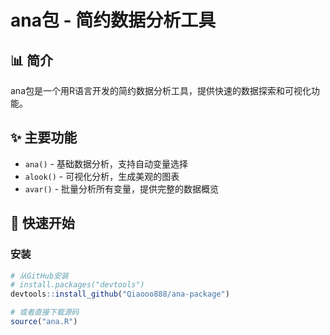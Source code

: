 # ana包 - 简约数据分析工具

## 📊 简介
ana包是一个用R语言开发的简约数据分析工具，提供快速的数据探索和可视化功能。

## ✨ 主要功能
- `ana()` - 基础数据分析，支持自动变量选择
- `alook()` - 可视化分析，生成美观的图表
- `avar()` - 批量分析所有变量，提供完整的数据概览

## 🚀 快速开始

### 安装
```r
# 从GitHub安装
# install.packages("devtools")
devtools::install_github("Qiaooo888/ana-package")

# 或者直接下载源码
source("ana.R")
